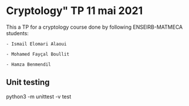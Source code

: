 # Cryptology" TP 11 mai 2021
This a TP for a cryptology course done by following ENSEIRB-MATMECA students:

    - Ismail Elomari Alaoui
    
    - Mohamed Fayçal Boullit
   
    - Hamza Benmendil

## Unit testing
python3 -m unittest -v test
